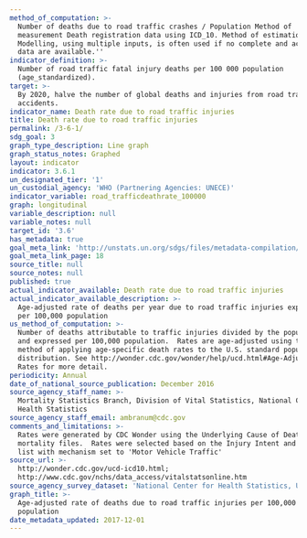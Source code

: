 ```yaml
---
method_of_computation: >-
  Number of deaths due to road traffic crashes / Population Method of
  measurement Death registration data using ICD_10. Method of estimation
  Modelling, using multiple inputs, is often used if no complete and accurate
  data are available.''
indicator_definition: >-
  Number of road traffic fatal injury deaths per 100 000 population
  (age_standardized).
target: >-
  By 2020, halve the number of global deaths and injuries from road traffic
  accidents.
indicator_name: Death rate due to road traffic injuries
title: Death rate due to road traffic injuries
permalink: /3-6-1/
sdg_goal: 3
graph_type_description: Line graph
graph_status_notes: Graphed
layout: indicator
indicator: 3.6.1
un_designated_tier: '1'
un_custodial_agency: 'WHO (Partnering Agencies: UNECE)'
indicator_variable: road_trafficdeathrate_100000
graph: longitudinal
variable_description: null
variable_notes: null
target_id: '3.6'
has_metadata: true
goal_meta_link: 'http://unstats.un.org/sdgs/files/metadata-compilation/Metadata-Goal-3.pdf'
goal_meta_link_page: 18
source_title: null
source_notes: null
published: true
actual_indicator_available: Death rate due to road traffic injuries
actual_indicator_available_description: >-
  Age-adjusted rate of deaths per year due to road traffic injuries expressed
  per 100,000 population
us_method_of_computation: >-
  Number of deaths attributable to traffic injuries divided by the population
  and expressed per 100,000 population.  Rates are age-adjusted using the direct
  method of applying age-specific death rates to the U.S. standard population
  distribution. See http://wonder.cdc.gov/wonder/help/ucd.html#Age-Adjusted
  Rates for more detail.
periodicity: Annual
date_of_national_source_publication: December 2016
source_agency_staff_name: >-
  Mortality Statistics Branch, Division of Vital Statistics, National Center for
  Health Statistics
source_agency_staff_email: ambranum@cdc.gov
comments_and_limitations: >-
  Rates were generated by CDC Wonder using the Underlying Cause of Death
  mortality files.  Rates were selected based on the Injury Intent and Mechanism
  list with mechanism set to 'Motor Vehicle Traffic'
source_url: >-
  http://wonder.cdc.gov/ucd-icd10.html;
  http://www.cdc.gov/nchs/data_access/vitalstatsonline.htm
source_agency_survey_dataset: 'National Center for Health Statistics, Underlying Cause of Death File'
graph_title: >-
  Age-adjusted rate of deaths due to road traffic injuries per 100,000 US
  population
date_metadata_updated: 2017-12-01
---
```

